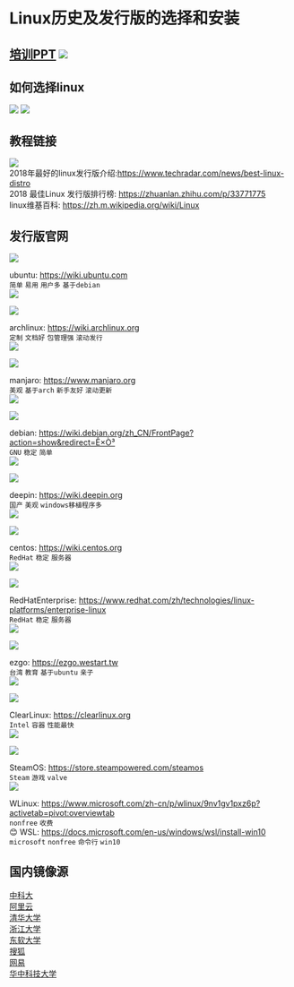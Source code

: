 # Linux历史及发行版的选择和安装
[培训PPT](../ppt/开源第一讲.pptx)
![](./pictures/distro3.jpg)
---
## 如何选择linux
![](./pictures/distro1.jpg)
![](./pictures/distro2.jpg)

## 教程链接
![](./pictures/distrohero.jpg)  
 2018年最好的linux发行版介绍:<https://www.techradar.com/news/best-linux-distro>  
 2018 最佳Linux 发行版排行榜: <https://zhuanlan.zhihu.com/p/33771775>  
 linux维基百科: <https://zh.m.wikipedia.org/wiki/Linux>

## 发行版官网
![](./pictures/ubuntu.png)  

 ubuntu: <https://wiki.ubuntu.com>  
 `简单` `易用` `用户多` `基于debian`  
![](./pictures/ubuntushow.jpg)  

![](./pictures/arch.png)  

 archlinux: <https://wiki.archlinux.org>  
 `定制` `文档好` `包管理强` `滚动发行`  
![](./pictures/archshow.png)  

![](./pictures/manjaro.png)  

 manjaro: <https://www.manjaro.org>  
 `美观` `基于arch` `新手友好` `滚动更新`  
![](./pictures/manjaroshow.jpg)  

![](./pictures/debian.png)  

 debian: <https://wiki.debian.org/zh_CN/FrontPage?action=show&redirect=Ê×Ò³>  
 `GNU` `稳定` `简单`  
![](./pictures/debianshow.png)  

![](./pictures/deepin.png)  

 deepin: <https://wiki.deepin.org>  
 `国产` `美观` `windows移植程序多`  
![](./pictures/deepinshow.jpeg)  

![](./pictures/centos.png)  

 centos: <https://wiki.centos.org>  
 `RedHat` `稳定` `服务器`  
![](./pictures/centoshow.jpeg)  

![](./pictures/redhat.png)  

 RedHatEnterprise: <https://www.redhat.com/zh/technologies/linux-platforms/enterprise-linux>  
 `RedHat` `稳定` `服务器`  
![](./pictures/redhatshow.png)  

![](./pictures/ezgo.png)  

 ezgo: <https://ezgo.westart.tw>  
 `台湾` `教育` `基于ubuntu` `亲子`  
![](./pictures/ezgoshow.png)  

![](./pictures/clearlinux.jpeg)  

 ClearLinux: <https://clearlinux.org>  
 `Intel` `容器` `性能最快`  
![](./pictures/clearlinuxshow.jpeg)  

![](./pictures/steamos.jpeg)  

 SteamOS: <https://store.steampowered.com/steamos>  
 `Steam` `游戏` `valve`  
![](./pictures/steamoshow.png)  

 WLinux: <https://www.microsoft.com/zh-cn/p/wlinux/9nv1gv1pxz6p?activetab=pivot:overviewtab>  
 `nonfree` `收费`  
 :blush: WSL: <https://docs.microsoft.com/en-us/windows/wsl/install-win10>  
 `microsoft` `nonfree` `命令行` `win10`  

## 国内镜像源
 [中科大](http://mirrors.ustc.edu.cn)  
 [阿里云](http://mirrors.aliyun.com)  
 [清华大学](http://mirrors.tuna.tsinghua.edu.cn)  
 [浙江大学](http://mirrors.zju.edu.cn)  
 [东软大学](http://mirrors.neusoft.edu.cn)  
 [搜狐](http://mirrors.sohu.com)  
 [网易](http://mirrors.163.com)  
 [华中科技大学](http://mirror.hust.edu.cn)
